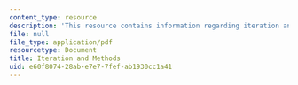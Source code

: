 ```yaml
---
content_type: resource
description: 'This resource contains information regarding iteration and methods. '
file: null
file_type: application/pdf
resourcetype: Document
title: Iteration and Methods
uid: e60f8074-28ab-e7e7-7fef-ab1930cc1a41
---
```

